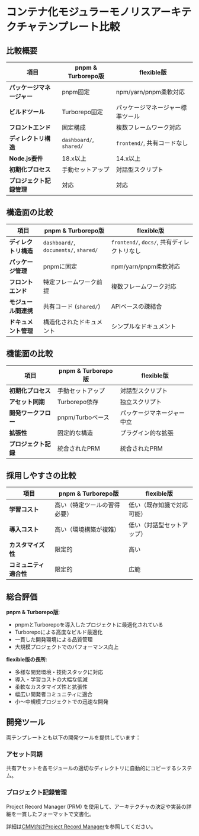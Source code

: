 # コンテナ化モジュラーモノリスアーキテクチャテンプレート比較

## 比較概要

| 項目 | pnpm & Turborepo版 | flexible版 |
|------|---------------------------|----------------------|
| **パッケージマネージャー** | pnpm固定 | npm/yarn/pnpm柔軟対応 |
| **ビルドツール** | Turborepo固定 | パッケージマネージャー標準ツール |
| **フロントエンド** | 固定構成 | 複数フレームワーク対応 |
| **ディレクトリ構造** | `dashboard/`, `shared/` | `frontend/`, 共有コードなし |
| **Node.js要件** | 18.x以上 | 14.x以上 |
| **初期化プロセス** | 手動セットアップ | 対話型スクリプト |
| **プロジェクト記録管理** | 対応 | 対応 |

## 構造面の比較

| 項目 | pnpm & Turborepo版 | flexible版 |
|------|------|------|
| **ディレクトリ構造** | `dashboard/`, `documents/`, `shared/` | `frontend/`, `docs/`, 共有ディレクトリなし |
| **パッケージ管理** | pnpmに固定 | npm/yarn/pnpm柔軟対応 |
| **フロントエンド** | 特定フレームワーク前提 | 複数フレームワーク対応 |
| **モジュール間連携** | 共有コード (`shared/`) | APIベースの疎結合 |
| **ドキュメント管理** | 構造化されたドキュメント | シンプルなドキュメント |

## 機能面の比較

| 項目 | pnpm & Turborepo版 | flexible版 |
|------|------|------|
| **初期化プロセス** | 手動セットアップ | 対話型スクリプト |
| **アセット同期** | Turborepo依存 | 独立スクリプト |
| **開発ワークフロー** | pnpm/Turboベース | パッケージマネージャー中立 |
| **拡張性** | 固定的な構造 | プラグイン的な拡張 |
| **プロジェクト記録** | 統合されたPRM | 統合されたPRM |

## 採用しやすさの比較

| 項目 | pnpm & Turborepo版 | flexible版 |
|------|------|------|
| **学習コスト** | 高い（特定ツールの習得必要） | 低い（既存知識で対応可能） |
| **導入コスト** | 高い（環境構築が複雑） | 低い（対話型セットアップ） |
| **カスタマイズ性** | 限定的 | 高い |
| **コミュニティ適合性** | 限定的 | 広範 |

## 総合評価

**pnpm & Turborepo版**:
- pnpmとTurborepoを導入したプロジェクトに最適化されている
- Turborepoによる高度なビルド最適化
- 一貫した開発環境による品質管理
- 大規模プロジェクトでのパフォーマンス向上

**flexible版の長所**:
- 多様な開発環境・技術スタックに対応
- 導入・学習コストの大幅な低減
- 柔軟なカスタマイズ性と拡張性
- 幅広い開発者コミュニティに適合
- 小〜中規模プロジェクトでの迅速な開発

## 開発ツール

両テンプレートとも以下の開発ツールを提供しています：

### アセット同期

共有アセットを各モジュールの適切なディレクトリに自動的にコピーするシステム。

### プロジェクト記録管理

Project Record Manager (PRM) を使用して、アーキテクチャの決定や実装の詳細を一貫したフォーマットで文書化。

詳細は[CMM向けProject Record Manager](./documents/tools/project-record-manager.md)を参照してください。
